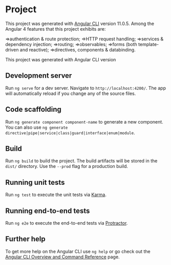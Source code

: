 # Project

This project was generated with [Angular CLI](https://github.com/angular/angular-cli) version 11.0.5.
Among the Angular 4 features that this project exhibits are:

=>authentication & route protection;
=>HTTP request handling;
=>services & dependency injection;
=>routing;
=>observables;
=>forms (both template-driven and reactive);
=>directives, components & databinding.

This project was generated with Angular CLI version 

## Development server

Run `ng serve` for a dev server. Navigate to `http://localhost:4200/`. The app will automatically reload if you change any of the source files.

## Code scaffolding

Run `ng generate component component-name` to generate a new component. You can also use `ng generate directive|pipe|service|class|guard|interface|enum|module`.

## Build

Run `ng build` to build the project. The build artifacts will be stored in the `dist/` directory. Use the `--prod` flag for a production build.

## Running unit tests

Run `ng test` to execute the unit tests via [Karma](https://karma-runner.github.io).

## Running end-to-end tests

Run `ng e2e` to execute the end-to-end tests via [Protractor](http://www.protractortest.org/).

## Further help

To get more help on the Angular CLI use `ng help` or go check out the [Angular CLI Overview and Command Reference](https://angular.io/cli) page.
